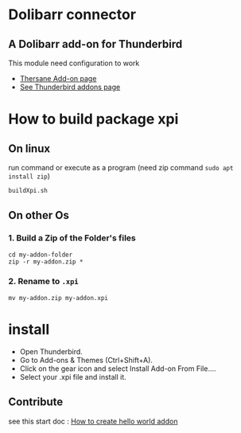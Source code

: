# Dolibarr connector 

## A Dolibarr add-on for Thunderbird

This module need configuration to work 

- [Thersane Add-on page](https://www.thersane.fr/content/60-plugin-thunderbird-pour-dolibarr)
- [See Thunderbird addons page](https://addons.thunderbird.net/fr/thunderbird/addon/dolibarr-connector/)

# How to build package xpi
## On linux 
run command or execute as a program (need zip command ```sudo apt install zip```)
```bash
buildXpi.sh
```
## On other Os
### 1. Build a Zip of the Folder's files
```
cd my-addon-folder
zip -r my-addon.zip *
```
### 2. Rename to `.xpi`
```
mv my-addon.zip my-addon.xpi
```

# install
- Open Thunderbird.
- Go to Add-ons & Themes (Ctrl+Shift+A).
- Click on the gear icon and select Install Add-on From File….
- Select your .xpi file and install it.

## Contribute
see this start doc : [How to create hello world addon](https://developer.thunderbird.net/add-ons/hello-world-add-on)
